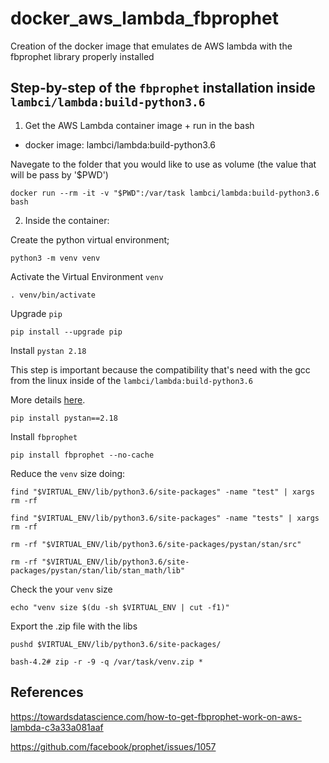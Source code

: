 # docker_aws_lambda_fbprophet
Creation of the docker image that emulates de AWS lambda with the fbprophet library properly installed

## Step-by-step of the ```fbprophet``` installation inside ```lambci/lambda:build-python3.6```

1. Get the AWS Lambda container image + run in the bash

- docker image: lambci/lambda:build-python3.6

Navegate to the folder that you would like to use as volume (the value that will be pass by '$PWD')

```
docker run --rm -it -v "$PWD":/var/task lambci/lambda:build-python3.6 bash
```

2. Inside the container:

Create the python virtual environment;

```
python3 -m venv venv
```

Activate the Virtual Environment ```venv```

```
. venv/bin/activate
```

Upgrade ```pip```

```
pip install --upgrade pip
```

Install ```pystan 2.18```

This step is important because the compatibility that's need with the gcc from the linux inside of the ```lambci/lambda:build-python3.6```

More details [here](https://github.com/facebook/prophet/issues/1057).

```
pip install pystan==2.18
```

Install ```fbprophet```

```
pip install fbprophet --no-cache
```

Reduce the ```venv``` size doing:

```
find "$VIRTUAL_ENV/lib/python3.6/site-packages" -name "test" | xargs rm -rf

find "$VIRTUAL_ENV/lib/python3.6/site-packages" -name "tests" | xargs rm -rf

rm -rf "$VIRTUAL_ENV/lib/python3.6/site-packages/pystan/stan/src"

rm -rf "$VIRTUAL_ENV/lib/python3.6/site-packages/pystan/stan/lib/stan_math/lib"
```

Check the your ```venv``` size

```
echo "venv size $(du -sh $VIRTUAL_ENV | cut -f1)"
```

Export the .zip file with the libs

```
pushd $VIRTUAL_ENV/lib/python3.6/site-packages/

bash-4.2# zip -r -9 -q /var/task/venv.zip *
```

## References

https://towardsdatascience.com/how-to-get-fbprophet-work-on-aws-lambda-c3a33a081aaf

https://github.com/facebook/prophet/issues/1057